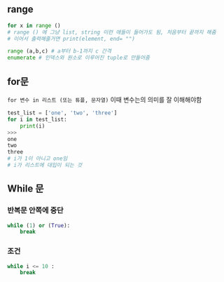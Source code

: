 ## range
```python
for x in range ()
# range () 에 그냥 list, string 이런 애들이 들어가도 됨, 처음부터 끝까지 해쥼
# 이어서 출력해줄거면 print(element, end= "")

range (a,b,c) # a부터 b-1까지 c 간격
enumerate # 인덱스와 원소로 이루어진 tuple로 만들어줌
```
## for문
```for 변수 in 리스트 (또는 튜플, 문자열)```
이때 변수는의 의미를 잘 이해해야함       
```python
test_list = ['one', 'two', 'three'] 
for i in test_list: 
    print(i)
>>>
one 
two 
three
# i가 1이 아니고 one임 
# i가 리스트에 대입이 되는 것

```
## While 문
### 반복문 안쪽에 중단
```python
while (1) or (True): 
    break
```
### 조건
```python
while i <= 10 : 
    break
```
 
